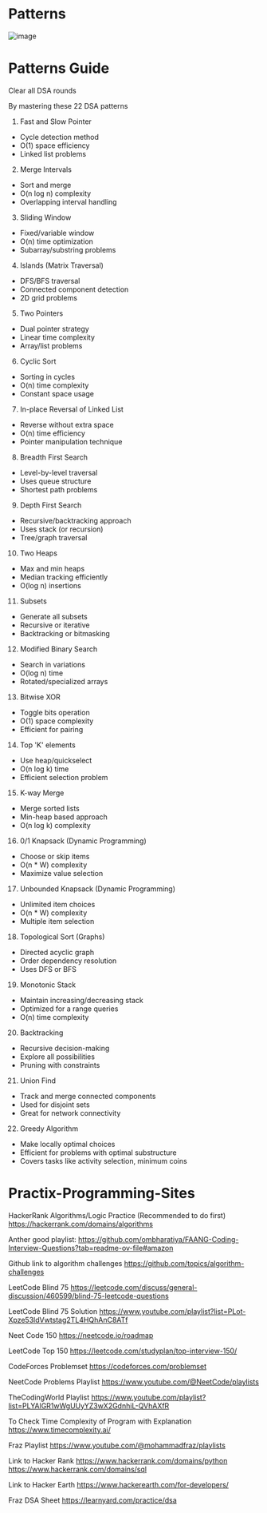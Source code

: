 # Patterns

![image](https://github.com/user-attachments/assets/28c662f5-571b-409c-9bdf-07d9e12fba96)

# Patterns Guide

Clear all DSA rounds

By mastering these 22 DSA patterns

1. Fast and Slow Pointer
- Cycle detection method
- O(1) space efficiency
- Linked list problems

2. Merge Intervals
- Sort and merge
- O(n log n) complexity
- Overlapping interval handling

3. Sliding Window
- Fixed/variable window
- O(n) time optimization
- Subarray/substring problems

4. Islands (Matrix Traversal)
- DFS/BFS traversal
- Connected component detection
- 2D grid problems

5. Two Pointers
- Dual pointer strategy
- Linear time complexity
- Array/list problems

6. Cyclic Sort
- Sorting in cycles
- O(n) time complexity
- Constant space usage

7. In-place Reversal of Linked List
- Reverse without extra space
- O(n) time efficiency
- Pointer manipulation technique

8. Breadth First Search
- Level-by-level traversal
- Uses queue structure
- Shortest path problems

9. Depth First Search
- Recursive/backtracking approach
- Uses stack (or recursion)
- Tree/graph traversal

10. Two Heaps
- Max and min heaps
- Median tracking efficiently
- O(log n) insertions

11. Subsets
- Generate all subsets
- Recursive or iterative
- Backtracking or bitmasking

12. Modified Binary Search
- Search in variations
- O(log n) time
- Rotated/specialized arrays

13. Bitwise XOR
- Toggle bits operation
- O(1) space complexity
- Efficient for pairing

14. Top 'K' elements
- Use heap/quickselect
- O(n log k) time
- Efficient selection problem

15. K-way Merge
- Merge sorted lists
- Min-heap based approach
- O(n log k) complexity

16. 0/1 Knapsack (Dynamic Programming)
- Choose or skip items
- O(n * W) complexity
- Maximize value selection

17. Unbounded Knapsack (Dynamic Programming)
- Unlimited item choices
- O(n * W) complexity
- Multiple item selection

18. Topological Sort (Graphs)
- Directed acyclic graph
- Order dependency resolution
- Uses DFS or BFS

19. Monotonic Stack
- Maintain increasing/decreasing stack
- Optimized for a range queries
- O(n) time complexity

20. Backtracking
- Recursive decision-making
- Explore all possibilities
- Pruning with constraints

21. Union Find
- Track and merge connected components
- Used for disjoint sets
- Great for network connectivity

22. Greedy Algorithm
- Make locally optimal choices
- Efficient for problems with optimal substructure
- Covers tasks like activity selection, minimum coins

# Practix-Programming-Sites

HackerRank Algorithms/Logic Practice (Recommended to do first)
https://hackerrank.com/domains/algorithms

Anther good playlist:
https://github.com/ombharatiya/FAANG-Coding-Interview-Questions?tab=readme-ov-file#amazon

Github link to algorithm challenges
https://github.com/topics/algorithm-challenges

LeetCode Blind 75
https://leetcode.com/discuss/general-discussion/460599/blind-75-leetcode-questions

LeetCode Blind 75 Solution
https://www.youtube.com/playlist?list=PLot-Xpze53ldVwtstag2TL4HQhAnC8ATf

Neet Code 150
https://neetcode.io/roadmap

LeetCode Top 150
https://leetcode.com/studyplan/top-interview-150/

CodeForces Problemset
https://codeforces.com/problemset

NeetCode Problems Playlist
https://www.youtube.com/@NeetCode/playlists

TheCodingWorld Playlist
https://www.youtube.com/playlist?list=PLYAlGR1wWgUUyYZ3wX2GdnhiL-QVhAXfR

To Check Time Complexity of Program with Explanation
https://www.timecomplexity.ai/

Fraz Playlist
https://www.youtube.com/@mohammadfraz/playlists

Link to Hacker Rank
https://www.hackerrank.com/domains/python
https://www.hackerrank.com/domains/sql

Link to Hacker Earth
https://www.hackerearth.com/for-developers/

Fraz DSA Sheet
https://learnyard.com/practice/dsa
